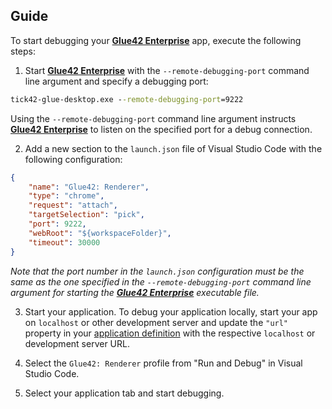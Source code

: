 ## Guide

To start debugging your [**Glue42 Enterprise**](https://glue42.com/enterprise/) app, execute the following steps:

1. Start [**Glue42 Enterprise**](https://glue42.com/enterprise/) with the `--remote-debugging-port` command line argument and specify a debugging port:

```cmd
tick42-glue-desktop.exe --remote-debugging-port=9222
```

Using the `--remote-debugging-port` command line argument instructs [**Glue42 Enterprise**](https://glue42.com/enterprise/) to listen on the specified port for a debug connection.

2. Add a new section to the `launch.json` file of Visual Studio Code with the following configuration:

```json
{
    "name": "Glue42: Renderer",
    "type": "chrome",
    "request": "attach",
    "targetSelection": "pick",
    "port": 9222,
    "webRoot": "${workspaceFolder}",
    "timeout": 30000
}
```

*Note that the port number in the `launch.json` configuration must be the same as the one specified in the `--remote-debugging-port` command line argument for starting the [**Glue42 Enterprise**](https://glue42.com/enterprise/) executable file.*

3. Start your application. To debug your application locally, start your app on `localhost` or other development server and update the `"url"` property in your [application definition](../configuration/application/index.html) with the respective `localhost` or development server URL.

4. Select the `Glue42: Renderer` profile from "Run and Debug" in Visual Studio Code.

5. Select your application tab and start debugging.